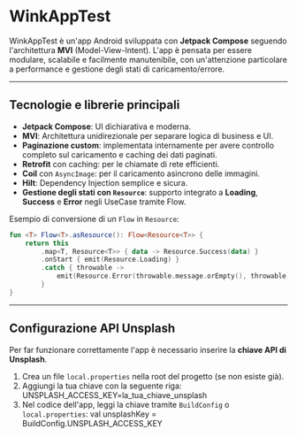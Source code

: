 # WinkAppTest

WinkAppTest è un'app Android sviluppata con **Jetpack Compose** seguendo l'architettura **MVI** (Model-View-Intent). 
L'app è pensata per essere modulare, scalabile e facilmente manutenibile, con un'attenzione particolare a performance 
e gestione degli stati di caricamento/errore.

---

## Tecnologie e librerie principali

- **Jetpack Compose**: UI dichiarativa e moderna.
- **MVI**: Architettura unidirezionale per separare logica di business e UI.
- **Paginazione custom**: implementata internamente per avere controllo completo sul caricamento e caching dei dati paginati.
- **Retrofit** con caching: per le chiamate di rete efficienti.
- **Coil** con `AsyncImage`: per il caricamento asincrono delle immagini.
- **Hilt**: Dependency Injection semplice e sicura.
- **Gestione degli stati con `Resource`**: supporto integrato a **Loading**, **Success** e **Error** negli UseCase tramite Flow.

Esempio di conversione di un `Flow` in `Resource`:

```kotlin
fun <T> Flow<T>.asResource(): Flow<Resource<T>> {
    return this
        .map<T, Resource<T>> { data -> Resource.Success(data) }
        .onStart { emit(Resource.Loading) }
        .catch { throwable ->
            emit(Resource.Error(throwable.message.orEmpty(), throwable))
        }
}
```

---

## Configurazione API Unsplash

Per far funzionare correttamente l'app è necessario inserire la **chiave API di Unsplash**.

1. Crea un file `local.properties` nella root del progetto (se non esiste già).
2. Aggiungi la tua chiave con la seguente riga: 
   UNSPLASH_ACCESS_KEY=la_tua_chiave_unsplash
3. Nel codice dell'app, leggi la chiave tramite `BuildConfig` o `local.properties`: 
   val unsplashKey = BuildConfig.UNSPLASH_ACCESS_KEY
